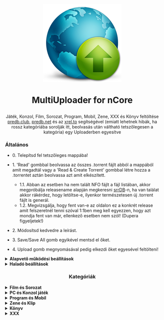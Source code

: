 <p align="center"><img src="https://raw.githubusercontent.com/MultiUploader/MultiUploader.github.io/main/icon.png"></p>

# <p align="center">MultiUploader for nCore</p>
<p align="center">Játék, Konzol, Film, Sorozat, Program, Mobil, Zene, XXX és Könyv feltöltése <a href=https://predb.club/api/v1/?q=AUTODESK.MOLDFLOW.ADVISER.ULTIMATE.2023.WIN64-MAGNiTUDE>predb.club</a>, <a href=https://api.predb.net/?q=Rammstein-Adieu_(Remixes)-WEB-DE-2022-ENRiCH>predb.net</a> és az <a href=https://api.xrel.to/v2/search/releases.json?q=1080p&scene=1&p2p=1>xrel.to</a> segítségével (emiatt lehetnek hibák, ha rossz kategóriába sorolják itt, beolvasás után váltható tetszőlegesen a kategória) egy Uploaderben egyesítve</p>

### Általános
* 0\. Telepítsd fel tetszőleges mappába!
* 1\. 'Read' gombbal beolvassa az összes .torrent fájlt abból a mappából amit megadtál vagy a 'Read & Create Torrent' gombbal létre hozza a .torrentet aztán beolvassa azt amit elkészített.
    * 1.1\. Abban az esetben ha nem talált NFO fájlt a fájl listában, akkor megpróbálja releasename alapján megkeresni [srrDB](https://api.srrdb.com/v1/nfo/Joy.Ride.The.Trip.2023.GERMAN.DL.1080P.WEB.H264-WAYNE)-n, ha van találat akkor rákérdez, hogy letöltse-e, ilyenkor természetesen új .torrent fájlt is generál.
    * 1.2\. Megvizsgálja, hogy fent van-e az oldalon ez a konkrét release amit felszeretnél tenni szóval 1:1ben meg kell egyezzen, hogy azt mondja fent van már, ellenkező esetben nem szól! (Dupera figyeljetek!)

* 2\. Módosítsd kedvedre a leírást.
* 3\. Save/Save All gomb egyikével mentsd el őket.
* 4\. Upload gomb megnyomásával pedig elkezdi őket egyesével feltölteni! 

<details>
  <summary><strong>Alapvető működési beállítások</strong></summary>
  <i><p align="center">Beállítások nagy része egyértelmű, de pl van olyan, mint a süti jelszó és az APi kulcsok...
(nem kell sehova sem " [aposztróf], ha esetleg beírnád kitörli, hogy ebből ne legyen hiba)</p></i>

* nCore Cookie Password megjelenítéshez Chrome-ra és a belépési oldalon lévő `Csökkentett biztonság` opcióra van szükséged, ha bekapcsoltad a `csökkentett biztonságot` és bejelentkeztél akkor az F12-es gomb lenyomása után [ITT](https://i.kek.sh/BwsW6ykghEC.png) találod.

* nCore API Token kinyeréséhez nyisd meg pl a [[Prémium]](https://ncore.pro/shop) oldalt, majd Chrome-ot használva az F12-es gomb lenyomása után [ITT](https://i.kek.sh/y00g5YkHcPL.png) találod. (60 napig érvényes)

* `Torrents folder` - .torrent fájlokat itt keresi

* `Torrent Data folder` - itt pedig a .torrent fájlokban szereplő mappát keresi meg, értelemszerűen azon belül pedig az nfo-t.

* qBittorrent WebUI használatra mondj nemet, ekkor csak a Watch folderes megoldás lesz elérhető ami annyit tesz, hogy a kliensedben megadsz egy figyelt mappát és a progi oda tölti le a fájlt.

* Kérésekben való keresést kapcsold ki ha nem ellenőrzöd a találatait!
</details>

<details>
  <summary><strong>Haladó beállítások</strong></summary>
  
* Ha qBittorrentet használsz akkor automatikusan hozzátudod adni a klienshez a fájlt WebUI-on keresztül, a kategóriákat nem szükséges kitölteni, csak ha szükséged van rá, hogy feltöltésnél a "Working category"-ban lévő cuccokat hagyja figyelmen kívül ha nincsenek készek és megállítva! (Ezek nekem voltak fontosak).
"Done Category" pedig az amiből pedig csak törli a feltöltött torrentet így elkerülve a kliensben a duplikációt.

* Ha inkább csak azt akarod, hogy feltöltés után csak leszedje az oldalról a .torrent fájlt és mappába tegye akkor a Watch folderes verziót használd.

* Tud keresni kérésekre az oldalon ez két opcióból áll, hogy ha van Release név és talált mellé Játék, Sorozat vagy Film címet akkor először csak a Release névre keres és utána akár ezekre a címekre is rátud keresni, ez sokszor hibázhat mivel nem konkrétumra keresünk vele, de csak kategórián belüli kéréseket ad vissza.
(pl.: Shoresy.S01E06.720p.WEB.h264-KOGi esetében, lefuttat egy keresést a "Shoresy.S01E06.720p.WEB.h264-KOGi" kulcsszóra illetve a "Shoresy" szóra is ha kell)

* Kitudod kapcsolni azt a funkciót is, hogy ha nem szeretnéd, hogy a sikeres feltöltés után a .torrent fájl törölve legyen.

* A feltöltések közötti szünet minimum értéke 5 másodperc, magasabbra állíthatod, kisebbre nem tudod.

* `Log file location` - ha "Log to file" opció aktív akkor mindent amit a logba ír a program kiírja neked fájlba is.

* Minden egyes hibáról hibaüzenetet az `%AppData%\MultiUploader` mappába tesz.
</details>

### <p style="text-align: center;"><strong>Kategóriák</strong></p>

<details>
  <summary><strong>Film és Sorozat</strong></summary>
  
  Ahhoz, hogy ez működjön szükséged van TMDB API kulcsra:

* TMDB API kulcsot itt tudsz igényelni: [ITT](https://www.themoviedb.org/settings/api/request), Segítség pedig: [ITT](https://kb.synology.com/hu-hu/DSM/tutorial/How_to_apply_for_a_personal_API_key_to_get_video_info) (Fake adatokat is megadhatsz, illetve elég a personal key)

#### Főbb jellemzők:

* Csak ebben a kategóriában van lehetőség nem eredeti release feltöltésére vagyis a program legenerálja a TechInfo-t a torrenthez, de ebben az esetben bekéri a Film/Sorozat címét és a torrent nevét amivel feltöltésre fog kerülni.

* Egyedi kép feltöltésének lehetősége (mintakép vagy infobar kép), infobar képet megfelelően átméretezi alapértelmezetten [Jobb-Klikk a képeken]

* Ha nincs NFOban Imdb link akkor először releasename alapján megkeresi [srrDB](https://api.srrdb.com/v1/imdb/Joy.Ride.The.Trip.2023.GERMAN.DL.1080P.WEB.H264-WAYNE)-n, ha itt nincs találat akkor megpróbálja [xREL](https://api.xrel.to/v2/search/releases.json?q=Joy.Ride.The.Trip.2023.GERMAN.DL.1080P.WEB.H264-WAYNE&scene=1&p2p=1)-ről lekérni szintén releasename alapján, ha ez a két keresés sem hoz eredményt akkor név alapján megkeresi, amihez tartozik egy "Minimum similarity" beállítás, ha ezt beállítod minél magasabb értékre annál pontosabb egyezéseket fogja csak visszaadni. (Ajánlott 90% vagy fölé tenni, mert akkor már elég pontos tud lenni!)

* Kategóriát megtudja állapítani magának, Film vagy Sorozat illetve SD vagy HD. (pl.: ha csak évszám van a címben akkor film lesz, ha évad vagy epizód szám illetve ha komplett dátum akkor sorozat kategória)

* Ha az Imdb-n lévő Magyar címmel megegyezik a release neve akkor az infobarban az Eredeti/Magyar címhez az Angol címet fogja írni.

* NFOban még rákeres egyéb film adatbázisokra is, azt is hozzádobja feltöltésnél. (tvmaze/thetvdb/rottentomatoes/mafab/port.hu/MyAnimeList/Netflix)

* TVmaze vagy TMDB oldaláról behúzza a plotot, illetve ha nincs kép imdb-n akkor azt is.

* 3 db mintaképet generál a film elejéről, vagy ha évad packról van szó akkor az első epizódból. (Ha nem talál videó fájlt akkor ezt a lépést kihagyja)
  
* Technikai információkat opcionálisan beszúrja a leírásba (Hangsáv(ok) és/vagy Felirat nyelv(ek)), szintén opcionálisan le is fordítja magyarra ezeket a nyelveket, vagy bekéri a magyar megfelelőjét
  
<details>

  <summary><strong>Mivel többször is megeshet, hogy rossz ImdbID-t talál így azt a következő képpen tudod orvosolni:</strong></summary>
  <br>
  <p style="text-align: center;">Hasonló címmel rendelkező Imdb-t talál, de az hibás?</p>

Érdemes rögzíteni a következőket a Settings -> Advanced Settings -> "Static ImdbID" mezőbe!

> "The Voice AU" - "tt2334429"<br>
> "The Block AU" - "tt0418372"<br>
> "Insight AU" - "tt1604928"<br>
> "World War Two Battles Won And Lost" - "tt9394316"<br>
> "Gruen" - "tt5957238"
</details>
</details>

<details>
  <summary><strong>PC és Konzol játék</strong></summary>
  
#### Főbb jellemzők:

* Egyedi kép feltöltésének lehetősége (mintakép vagy infobar kép), infobar képet megfelelően átméretezi alapértelmezetten [Jobb-Klikk a képeken]

* ISO, RIP kategóriát automatikusan sorolja be a program, a Kozol kategóriát pedig név vagy predb alapján dönti el.

* Steam, GOG és EpicGames linkeket keres NFOban és ha talál ilyent akkor mindenképpen játék kategória lesz.

* Steam és GOG API alapján van csak kitöltés így ezeken az oldalakon keresi meg a játékokat, random 3 db képet tölt le valamelyik oldalról és az infobar képet is innen veszi.

* Beállításokban lehet módosítani, hogy milyen legyen a leírása a játékoknak.

* Opcionálisan lehet állítani, hogy ha nem talál megfelelő linket NFOban és név alapján sincs találat egyik weboldalon sem a játékhoz akkor bekéri a Steam/GOG linket vagy feltölti üresen. (Üres feltöltés esetén van rá lehetőség, hogy template-et rakjon leírásba vagy sem)
</details>

<details>
  <summary><strong>Program és Mobil</strong></summary>
  
#### Főbb jellemzők:

* Egyedi kép feltöltésének lehetősége (mintakép vagy infobar kép), infobar képet megfelelően átméretezi alapértelmezetten [Jobb-Klikk a képeken]

* ISO, RIP vagy Mobil kategóriát automatikusan sorolja be a program.

* Ha talál az NFO-ban linket akkor azt a leírás végére beszúrja [Opcionális, beállításokban kikapcsolható]
</details>

<details>
  <summary><strong>Zene és Klip</strong></summary>
  
#### Főbb jellemzők:

* Egyedi kép feltöltésének lehetősége (mintakép vagy infobar kép), infobar képet megfelelően átméretezi alapértelmezetten [Jobb-Klikk a képeken]

* MP3, Lossless vagy Clip kategóriát automatikusan sorolja be a program.

* Stílust eldönti fájlból, pre oldalról lekéri ha van, ha egyik alapján sincs találat akkor bekéri.

* Zene kategória esetén teljes leírást csinál - Előadóval, Album címmel és Track listával [Opcionális, beállításokban kikapcsolható]

* Ha talál az NFO-ban linket akkor azt a leírás végére beszúrja [Opcionális, beállításokban kikapcsolható]
</details>

<details>
  <summary><strong>Könyv</strong></summary>
  
#### Főbb jellemzők:

* Egyedi kép feltöltésének lehetősége (mintakép vagy infobar kép), infobar képet megfelelően átméretezi alapértelmezetten [Jobb-Klikk a képeken]

* Magyar vagy Külföldi nyelv automatikusan kerül megállapításra a release nevéből.

* Ha ISBN alapján van találat Google Books-on akkor tud leírást csinálni. [Opcionális, beállításokban kikapcsolható]

* Mivel ebben a kategóriában nem lehet fájlból kiolvasni és még pre oldalakon sincsen címke megnevezve így ezt bekéri a program.
</details>

<details>
  <summary><strong>XXX</strong></summary>
  
#### Főbb jellemzők:

* Egyedi kép feltöltésének lehetősége (mintakép vagy infobar kép), infobar képet megfelelően átméretezi alapértelmezetten [Jobb-Klikk a képeken]

* HD, SD vagy Imageset kategória automatikusan kerül megállapításra.

* 3 db mintaképet generál az adott tartalom elejéről. (Ha nem talál videó fájlt akkor ezt a lépést kihagyja)

* Imageset esetén random 3 db képet választ ki amit feltölt, illetve opcionálisan megkeresi a cover képet és azt teszi ki infobarba.
</details>

